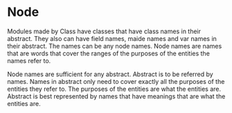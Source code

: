 # Node

Modules made by Class have classes that have class names in their abstract. They also can have field names, maide names and var names in their abstract.
The names can be any node names.
Node names are names that are words that cover the ranges of the purposes of the entities the names refer to.

Node names are sufficient for any abstract.
Abstract is to be referred by names. Names in abstract only need to cover exactly all the purposes of the entities they refer to.
The purposes of the entities are what the entities are.
Abstract is best represented by names that have meanings that are what the entities are.